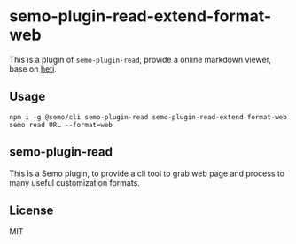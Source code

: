 # semo-plugin-read-extend-format-web

This is a plugin of `semo-plugin-read`, provide a online markdown viewer, base on [heti](https://github.com/sivan/devonthink-heti).

## Usage

```
npm i -g @semo/cli semo-plugin-read semo-plugin-read-extend-format-web
semo read URL --format=web
```

## semo-plugin-read

This is a Semo plugin, to provide a cli tool to grab web page and process to many useful customization formats.

## License

MIT

